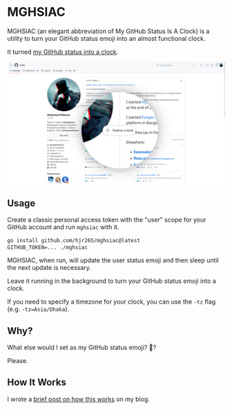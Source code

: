 # MGHSIAC

MGHSIAC (an elegant abbreviation of My GitHub Status Is A Clock) is a utility to turn your GitHub status emoji into an almost functional clock.

It turned [my GitHub status into a clock](https://github.com/hjr265).

![](screen.png)

## Usage

Create a classic personal access token with the "user" scope for your GitHub account and run `mghsiac` with it.

```
go install github.com/hjr265/mghsiac@latest
GITHUB_TOKEN=... ./mghsiac
```

MGHSIAC, when run, will update the user status emoji and then sleep until the next update is necessary.

Leave it running in the background to turn your GitHub status emoji into a clock.

If you need to specify a timezone for your clock, you can use the `-tz` flag (e.g. `-tz=Asia/Dhaka`).

## Why?

What else would I set as my GitHub status emoji? :dart:?

Please.

## How It Works

I wrote a [brief post on how this works](https://hjr265.me/blog/my-github-status-is-a-clock/) on my blog.

